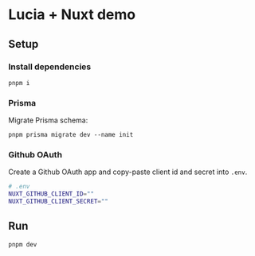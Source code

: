 # Lucia + Nuxt demo

## Setup

### Install dependencies

```
pnpm i
```

### Prisma

Migrate Prisma schema:

```
pnpm prisma migrate dev --name init
```

### Github OAuth

Create a Github OAuth app and copy-paste client id and secret into `.env`.

```bash
# .env
NUXT_GITHUB_CLIENT_ID=""
NUXT_GITHUB_CLIENT_SECRET=""
```

## Run

```
pnpm dev
```
